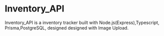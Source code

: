 # Inventory_API
Inventory_API is a inventory tracker built with Node.js(Express),Typescript, Prisma,PostgreSQL, designed designed with Image Upload.
